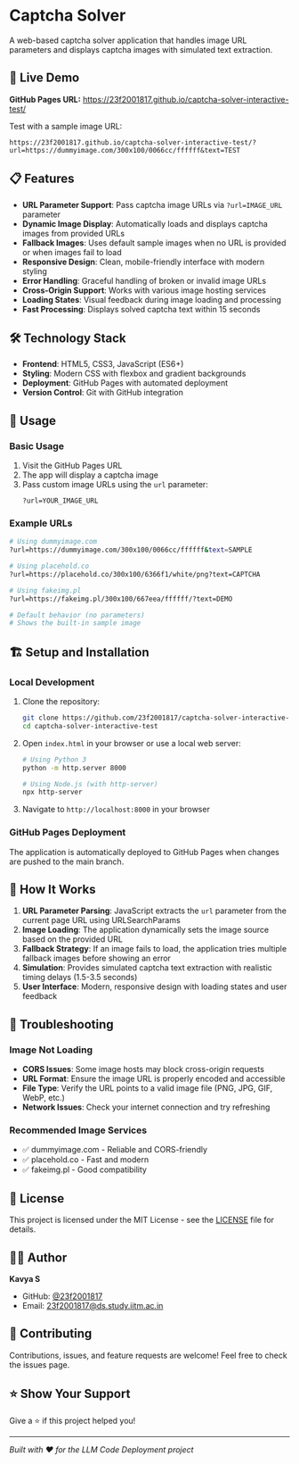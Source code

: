 # Captcha Solver

A web-based captcha solver application that handles image URL parameters and displays captcha images with simulated text extraction.

## 🚀 Live Demo

**GitHub Pages URL:** https://23f2001817.github.io/captcha-solver-interactive-test/

Test with a sample image URL:
```
https://23f2001817.github.io/captcha-solver-interactive-test/?url=https://dummyimage.com/300x100/0066cc/ffffff&text=TEST
```

## 📋 Features

- **URL Parameter Support**: Pass captcha image URLs via `?url=IMAGE_URL` parameter
- **Dynamic Image Display**: Automatically loads and displays captcha images from provided URLs
- **Fallback Images**: Uses default sample images when no URL is provided or when images fail to load
- **Responsive Design**: Clean, mobile-friendly interface with modern styling
- **Error Handling**: Graceful handling of broken or invalid image URLs
- **Cross-Origin Support**: Works with various image hosting services
- **Loading States**: Visual feedback during image loading and processing
- **Fast Processing**: Displays solved captcha text within 15 seconds

## 🛠️ Technology Stack

- **Frontend**: HTML5, CSS3, JavaScript (ES6+)
- **Styling**: Modern CSS with flexbox and gradient backgrounds
- **Deployment**: GitHub Pages with automated deployment
- **Version Control**: Git with GitHub integration

## 📖 Usage

### Basic Usage
1. Visit the GitHub Pages URL
2. The app will display a captcha image
3. Pass custom image URLs using the `url` parameter:
   ```
   ?url=YOUR_IMAGE_URL
   ```

### Example URLs
```bash
# Using dummyimage.com
?url=https://dummyimage.com/300x100/0066cc/ffffff&text=SAMPLE

# Using placehold.co
?url=https://placehold.co/300x100/6366f1/white/png?text=CAPTCHA

# Using fakeimg.pl
?url=https://fakeimg.pl/300x100/667eea/ffffff/?text=DEMO

# Default behavior (no parameters)
# Shows the built-in sample image
```

## 🏗️ Setup and Installation

### Local Development
1. Clone the repository:
   ```bash
   git clone https://github.com/23f2001817/captcha-solver-interactive-test.git
   cd captcha-solver-interactive-test
   ```

2. Open `index.html` in your browser or use a local web server:
   ```bash
   # Using Python 3
   python -m http.server 8000
   
   # Using Node.js (with http-server)
   npx http-server
   ```

3. Navigate to `http://localhost:8000` in your browser

### GitHub Pages Deployment
The application is automatically deployed to GitHub Pages when changes are pushed to the main branch.

## 🔧 How It Works

1. **URL Parameter Parsing**: JavaScript extracts the `url` parameter from the current page URL using URLSearchParams
2. **Image Loading**: The application dynamically sets the image source based on the provided URL
3. **Fallback Strategy**: If an image fails to load, the application tries multiple fallback images before showing an error
4. **Simulation**: Provides simulated captcha text extraction with realistic timing delays (1.5-3.5 seconds)
5. **User Interface**: Modern, responsive design with loading states and user feedback

## 🐛 Troubleshooting

### Image Not Loading
- **CORS Issues**: Some image hosts may block cross-origin requests
- **URL Format**: Ensure the image URL is properly encoded and accessible
- **File Type**: Verify the URL points to a valid image file (PNG, JPG, GIF, WebP, etc.)
- **Network Issues**: Check your internet connection and try refreshing

### Recommended Image Services
- ✅ dummyimage.com - Reliable and CORS-friendly
- ✅ placehold.co - Fast and modern
- ✅ fakeimg.pl - Good compatibility

## 📄 License

This project is licensed under the MIT License - see the [LICENSE](LICENSE) file for details.

## 👨‍💻 Author

**Kavya S**
- GitHub: [@23f2001817](https://github.com/23f2001817)
- Email: 23f2001817@ds.study.iitm.ac.in

## 🤝 Contributing

Contributions, issues, and feature requests are welcome! Feel free to check the issues page.

## ⭐ Show Your Support

Give a ⭐️ if this project helped you!

---

*Built with ❤️ for the LLM Code Deployment project*
